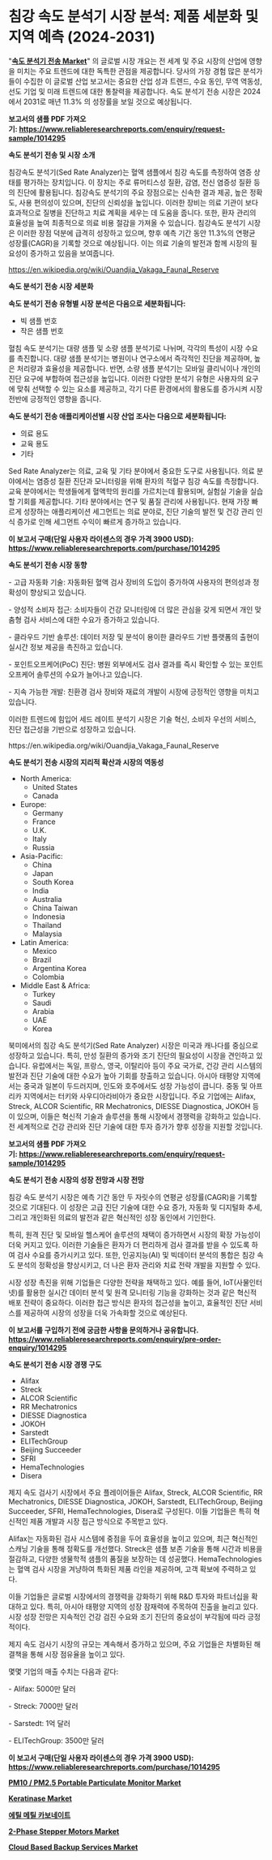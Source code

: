 <p><h1>침강 속도 분석기 시장 분석: 제품 세분화 및 지역 예측 (2024-2031)</h1></p><p>"<strong><a href="https://www.reliableresearchreports.com/sed-rate-analyzer-r1014295?utm_campaign=106&utm_medium=7&utm_source=Github&utm_content=ia&utm_term=12112024&utm_id=sed-rate-analyzer">속도 분석기 전송 Market</a></strong>" 의 글로벌 시장 개요는 전 세계 및 주요 시장의 산업에 영향을 미치는 주요 트렌드에 대한 독특한 관점을 제공합니다. 당사의 가장 경험 많은 분석가들이 수집한 이 글로벌 산업 보고서는 중요한 산업 성과 트렌드, 수요 동인, 무역 역동성, 선도 기업 및 미래 트렌드에 대한 통찰력을 제공합니다. 속도 분석기 전송 시장은 2024에서 2031로 매년 11.3% 의 성장률을 보일 것으로 예상됩니다.</p>
<p><strong>보고서의 샘플 PDF 가져오기:&nbsp;<a href="https://www.reliableresearchreports.com/enquiry/request-sample/1014295?utm_campaign=106&utm_medium=7&utm_source=Github&utm_content=ia&utm_term=12112024&utm_id=sed-rate-analyzer">https://www.reliableresearchreports.com/enquiry/request-sample/1014295</a></strong></p>
<p><strong>속도 분석기 전송 및 시장 소개</strong></p>
<p><p>침강속도 분석기(Sed Rate Analyzer)는 혈액 샘플에서 침강 속도를 측정하여 염증 상태를 평가하는 장치입니다. 이 장치는 주로 류머티스성 질환, 감염, 전신 염증성 질환 등의 진단에 활용됩니다. 침강속도 분석기의 주요 장점으로는 신속한 결과 제공, 높은 정확도, 사용 편의성이 있으며, 진단의 신뢰성을 높입니다. 이러한 장비는 의료 기관이 보다 효과적으로 질병을 진단하고 치료 계획을 세우는 데 도움을 줍니다. 또한, 환자 관리의 효율성을 높여 최종적으로 의료 비용 절감을 가져올 수 있습니다. 침강속도 분석기 시장은 이러한 장점 덕분에 급격히 성장하고 있으며, 향후 예측 기간 동안 11.3%의 연평균 성장률(CAGR)을 기록할 것으로 예상됩니다. 이는 의료 기술의 발전과 함께 시장의 필요성이 증가하고 있음을 보여줍니다.</p></p>
<p><a href="https://en.wikipedia.org/wiki/Ouandjia_Vakaga_Faunal_Reserve?utm_campaign=106&utm_medium=7&utm_source=Github&utm_content=ia&utm_term=12112024&utm_id=sed-rate-analyzer">https://en.wikipedia.org/wiki/Ouandjia_Vakaga_Faunal_Reserve</a></p>
<p><strong>속도 분석기 전송 시장 세분화</strong></p>
<p><strong>속도 분석기 전송 유형별 시장 분석은 다음으로 세분화됩니다:</strong></p>
<p><ul><li>빅 샘플 번호</li><li>작은 샘플 번호</li></ul></p>
<p><p>혈침 속도 분석기는 대량 샘플 및 소량 샘플 분석기로 나뉘며, 각각의 특성이 시장 수요를 촉진합니다. 대량 샘플 분석기는 병원이나 연구소에서 즉각적인 진단을 제공하며, 높은 처리량과 효율성을 제공합니다. 반면, 소량 샘플 분석기는 모바일 클리닉이나 개인의 진단 요구에 부합하여 접근성을 높입니다. 이러한 다양한 분석기 유형은 사용자의 요구에 맞춰 선택할 수 있는 요소를 제공하고, 각기 다른 환경에서의 활용도를 증가시켜 시장 전반에 긍정적인 영향을 줍니다.</p></p>
<p><strong>속도 분석기 전송 애플리케이션별 시장 산업 조사는 다음으로 세분화됩니다:</strong></p>
<p><ul><li>의료 용도</li><li>교육 용도</li><li>기타</li></ul></p>
<p><p>Sed Rate Analyzer는 의료, 교육 및 기타 분야에서 중요한 도구로 사용됩니다. 의료 분야에서는 염증성 질환 진단과 모니터링을 위해 환자의 적혈구 침강 속도를 측정합니다. 교육 분야에서는 학생들에게 혈액학의 원리를 가르치는데 활용되며, 실험실 기술을 실습할 기회를 제공합니다. 기타 분야에서는 연구 및 품질 관리에 사용됩니다. 현재 가장 빠르게 성장하는 애플리케이션 세그먼트는 의료 분야로, 진단 기술의 발전 및 건강 관리 인식 증가로 인해 세그먼트 수익이 빠르게 증가하고 있습니다.</p></p>
<p><strong>이 보고서 구매(단일 사용자 라이센스의 경우 가격 3900 USD): <a href="https://www.reliableresearchreports.com/purchase/1014295?utm_campaign=106&utm_medium=7&utm_source=Github&utm_content=ia&utm_term=12112024&utm_id=sed-rate-analyzer">https://www.reliableresearchreports.com/purchase/1014295</a></strong></p>
<p><strong>속도 분석기 전송 시장 동향</strong></p>
<p><p>- 고급 자동화 기술: 자동화된 혈액 검사 장비의 도입이 증가하여 사용자의 편의성과 정확성이 향상되고 있습니다. </p><p>- 양성적 소비자 접근: 소비자들이 건강 모니터링에 더 많은 관심을 갖게 되면서 개인 맞춤형 검사 서비스에 대한 수요가 증가하고 있습니다.</p><p>- 클라우드 기반 솔루션: 데이터 저장 및 분석이 용이한 클라우드 기반 플랫폼의 출현이 실시간 정보 제공을 촉진하고 있습니다.</p><p>- 포인트오프케어(PoC) 진단: 병원 외부에서도 검사 결과를 즉시 확인할 수 있는 포인트오프케어 솔루션의 수요가 늘어나고 있습니다.</p><p>- 지속 가능한 개발: 친환경 검사 장비와 재료의 개발이 시장에 긍정적인 영향을 미치고 있습니다.</p><p>이러한 트렌드에 힘입어 세드 레이트 분석기 시장은 기술 혁신, 소비자 우선의 서비스, 진단 접근성을 기반으로 성장하고 있습니다.</p></p>
<p>https://en.wikipedia.org/wiki/Ouandjia_Vakaga_Faunal_Reserve</p>
<p><strong>속도 분석기 전송 시장의 지리적 확산과 시장의 역동성</strong></p>
<p><ul>
    <li>
        North America:
        <ul>
            <li>United States</li>
            <li>Canada</li>
        </ul>
    </li>
    <li>
        Europe:
        <ul>
            <li>Germany</li>
            <li>France</li>
            <li>U.K.</li>
            <li>Italy</li>
            <li>Russia</li>
        </ul>
    </li>
    <li>
        Asia-Pacific:
        <ul>
            <li>China</li>
            <li>Japan</li>
            <li>South Korea</li>
            <li>India</li>
            <li>Australia</li>
            <li>China Taiwan</li>
            <li>Indonesia</li>
            <li>Thailand</li>
            <li>Malaysia</li>
        </ul>
    </li>
    <li>
        Latin America:
        <ul>
            <li>Mexico</li>
            <li>Brazil</li>
            <li>Argentina Korea</li>
            <li>Colombia</li>
        </ul>
    </li>
    <li>
        Middle East & Africa:
        <ul>
            <li>Turkey</li>
            <li>Saudi</li>
            <li>Arabia</li>
            <li>UAE</li>
            <li>Korea</li>
        </ul>
    </li>
    </ul></p>
<p><p>북미에서의 침강 속도 분석기(Sed Rate Analyzer) 시장은 미국과 캐나다를 중심으로 성장하고 있습니다. 특히, 만성 질환의 증가와 조기 진단의 필요성이 시장을 견인하고 있습니다. 유럽에서는 독일, 프랑스, 영국, 이탈리아 등이 주요 국가로, 건강 관리 시스템의 발전과 진단 기술에 대한 수요가 높아 기회를 창출하고 있습니다. 아시아 태평양 지역에서는 중국과 일본이 두드러지며, 인도와 호주에서도 성장 가능성이 큽니다. 중동 및 아프리카 지역에서는 터키와 사우디아라비아가 중요한 시장입니다. 주요 기업에는 Alifax, Streck, ALCOR Scientific, RR Mechatronics, DIESSE Diagnostica, JOKOH 등이 있으며, 이들은 혁신적 기술과 솔루션을 통해 시장에서 경쟁력을 강화하고 있습니다. 전 세계적으로 건강 관리와 진단 기술에 대한 투자 증가가 향후 성장을 지원할 것입니다.</p></p>
<p><strong>보고서의 샘플 PDF 가져오기:&nbsp;<a href="https://www.reliableresearchreports.com/enquiry/request-sample/1014295?utm_campaign=106&utm_medium=7&utm_source=Github&utm_content=ia&utm_term=12112024&utm_id=sed-rate-analyzer">https://www.reliableresearchreports.com/enquiry/request-sample/1014295</a></strong></p>
<p><strong>속도 분석기 전송 시장의 성장 전망과 시장 전망</strong></p>
<p><p>침강 속도 분석기 시장은 예측 기간 동안 두 자릿수의 연평균 성장률(CAGR)을 기록할 것으로 기대된다. 이 성장은 고급 진단 기술에 대한 수요 증가, 자동화 및 디지털화 추세, 그리고 개인화된 의료의 발전과 같은 혁신적인 성장 동인에서 기인한다. </p><p>특히, 원격 진단 및 모바일 헬스케어 솔루션의 채택이 증가하면서 시장의 확장 가능성이 더욱 커지고 있다. 이러한 기술들은 환자가 더 편리하게 검사 결과를 받을 수 있도록 하여 검사 수요를 증가시키고 있다. 또한, 인공지능(AI) 및 빅데이터 분석의 통합은 침강 속도 분석의 정확성을 향상시키고, 더 나은 환자 관리와 치료 전략 개발을 지원할 수 있다.</p><p>시장 성장 촉진을 위해 기업들은 다양한 전략을 채택하고 있다. 예를 들어, IoT(사물인터넷)를 활용한 실시간 데이터 분석 및 원격 모니터링 기능을 강화하는 것과 같은 혁신적 배포 전략이 중요하다. 이러한 접근 방식은 환자의 접근성을 높이고, 효율적인 진단 서비스를 제공하여 시장의 성장을 더욱 가속화할 것으로 예상된다.</p></p>
<p><strong>이 보고서를 구입하기 전에 궁금한 사항을 문의하거나 공유합니다. <a href="https://www.reliableresearchreports.com/enquiry/pre-order-enquiry/1014295?utm_campaign=106&utm_medium=7&utm_source=Github&utm_content=ia&utm_term=12112024&utm_id=sed-rate-analyzer">https://www.reliableresearchreports.com/enquiry/pre-order-enquiry/1014295</a></strong></p>
<p><strong>속도 분석기 전송 시장 경쟁 구도</strong></p>
<p><ul><li>Alifax</li><li>Streck</li><li>ALCOR Scientific</li><li>RR Mechatronics</li><li>DIESSE Diagnostica</li><li>JOKOH</li><li>Sarstedt</li><li>ELITechGroup</li><li>Beijing Succeeder</li><li>SFRI</li><li>HemaTechnologies</li><li>Disera</li></ul></p>
<p><p>제지 속도 검사기 시장에서 주요 플레이어들은 Alifax, Streck, ALCOR Scientific, RR Mechatronics, DIESSE Diagnostica, JOKOH, Sarstedt, ELITechGroup, Beijing Succeeder, SFRI, HemaTechnologies, Disera로 구성된다. 이들 기업들은 특히 혁신적인 제품 개발과 시장 접근 방식으로 주목받고 있다.</p><p>Alifax는 자동화된 검사 시스템에 중점을 두어 효율성을 높이고 있으며, 최근 혁신적인 스캐닝 기술을 통해 정확도를 개선했다. Streck은 샘플 보존 기술을 통해 시간과 비용을 절감하고, 다양한 생물학적 샘플의 품질을 보장하는 데 성공했다. HemaTechnologies는 혈액 검사 시장을 겨냥하여 특화된 제품 라인을 제공하며, 고객 확보에 주력하고 있다.</p><p>이들 기업들은 글로벌 시장에서의 경쟁력을 강화하기 위해 R&D 투자와 파트너십을 확대하고 있다. 특히, 아시아 태평양 지역의 성장 잠재력에 주목하여 진출을 늘리고 있다. 시장 성장 전망은 지속적인 건강 검진 수요와 조기 진단의 중요성이 부각됨에 따라 긍정적이다. </p><p>제지 속도 검사기 시장의 규모는 계속해서 증가하고 있으며, 주요 기업들은 차별화된 해결책을 통해 시장 점유율을 높이고 있다. </p><p>몇몇 기업의 매출 수치는 다음과 같다:</p><p>- Alifax: 5000만 달러</p><p>- Streck: 7000만 달러</p><p>- Sarstedt: 1억 달러</p><p>- ELITechGroup: 3500만 달러</p></p>
<p><strong>이 보고서 구매(단일 사용자 라이센스의 경우 가격 3900 USD): <a href="https://www.reliableresearchreports.com/purchase/1014295?utm_campaign=106&utm_medium=7&utm_source=Github&utm_content=ia&utm_term=12112024&utm_id=sed-rate-analyzer">https://www.reliableresearchreports.com/purchase/1014295</a></strong></p>
<p><strong><p><a href="https://www.linkedin.com/pulse/driving-forces-global-pm10-pm25-portable-particulate-monitor-6rgjc?utm_campaign=106&utm_medium=7&utm_source=Github&utm_content=ia&utm_term=12112024&utm_id=sed-rate-analyzer">PM10 / PM2.5 Portable Particulate Monitor Market</a></p><p><a href="https://github.com/felipahorkby/Market-Research-Report-List-1/blob/main/keratinase-market.md?utm_campaign=106&utm_medium=7&utm_source=Github&utm_content=ia&utm_term=12112024&utm_id=sed-rate-analyzer">Keratinase Market</a></p><p><a href="https://github.com/sougarounis/Market-Research-Report-List-6/blob/main/548396523843.md?utm_campaign=106&utm_medium=7&utm_source=Github&utm_content=ia&utm_term=12112024&utm_id=sed-rate-analyzer">에틸 메틸 카보네이트</a></p><p><a href="https://www.linkedin.com/pulse/2-phase-stepper-motors-market-revolution-size-share-emerging-m3bbc?utm_campaign=106&utm_medium=7&utm_source=Github&utm_content=ia&utm_term=12112024&utm_id=sed-rate-analyzer">2-Phase Stepper Motors Market</a></p><p><a href="https://issuu.com/reportprime-2/docs/cloud-based-backup-services-market-_224a31a0f193dc?utm_campaign=106&utm_medium=7&utm_source=Github&utm_content=ia&utm_term=12112024&utm_id=sed-rate-analyzer">Cloud Based Backup Services Market</a></p></strong></p>
<p></p>